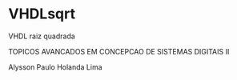 # VHDLsqrt
VHDL raiz quadrada 

TOPICOS AVANCADOS EM CONCEPCAO DE SISTEMAS DIGITAIS II

Alysson Paulo Holanda Lima
